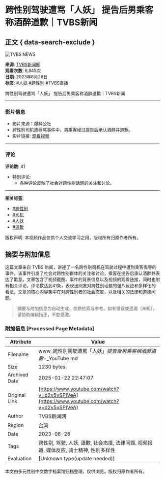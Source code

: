 # 跨性别驾驶遭骂「人妖」 提告后男乘客称酒醉道歉｜TVBS新闻

## 正文 { data-search-exclude }


![TVBS NEWS](https://i.ytimg.com/an/5nwNW4KdC0SzrhF9BXEYOQ/featured_channel.jpg?v=5f793b0d)

**来源**: [TVBS新闻网](https://www.youtube.com/@TVBSNEWS01)  
**观看次数**: 6,845次  
**日期**: 2023年8月26日  
**标签**: #人妖 #跨性别 #TVBS直播

跨性别驾驶遭骂「人妖」 提告后男乘客称酒醉道歉｜TVBS新闻

---

### 影片信息
- 影片来源：爆料公社
- 跨性别司机遭辱骂事件中，男乘客经过提告后承认酒醉并道歉。
- 影片链接: [观看视频](https://www.youtube.com/watch?v=NZ4L0cjEu8M)

---

### 评论
**评论数**: 41
- 特别评论: 
  - 各种评论反映了社会对跨性别话题的关注和讨论。

---

**相关标签**:  
- [#跨性别](https://www.youtube.com/hashtag/%E8%B7%A8%E6%80%A7%E5%88%A5)
- [#司机](https://www.youtube.com/hashtag/%E5%8F%B8%E6%A9%9F)
- [#人妖](https://www.youtube.com/hashtag/%E4%BA%BA%E5%A6%96)
- [#道歉](https://www.youtube.com/hashtag/%E9%81%93%E6%AD%89)

版权声明: 本视频作品仅供个人交流学习之用，版权所有归原作者所有。
<!-- tcd_original_link https://www.youtube.com/watch?v=d2v5vSPIVeA -->


## 摘要与附加信息

<!-- tcd_abstract -->
这篇文章来自 TVBS 新闻，讲述了一名跨性别司机在驾驶过程中遭到乘客侮辱的事件。该事件引发了社会对跨性别群体的关注和讨论，乘客在提告后承认酒醉并表达了歉意。文章包含了视频截图、事件的背景信息以及视频的观看链接，同时也附有相关评论，评论数达到41条，表现出网友对跨性别话题的强烈反应和多样化的看法。文章的核心内容集中在对跨性别者的社会态度，以及相关的法律和道德问题。
<!-- tcd_abstract_end -->

> 摘要与附加信息为自动生成，仅供检索与参考。如有错误或遗漏（未知），请协助编辑指正，不胜感激。

### 附加信息 [Processed Page Metadata]

| Attribute       | Value                                  |
|-----------------|----------------------------------------|
| Filename        | www_跨性別駕駛遭罵「人妖」_提告後男乘客稱酒醉道歉_-_YouTube.md                             |
| Size            | 1230 bytes                           |
| Archived Date   | 2025-01-22 22:47:07                             |
| Original Link   | [https://www.youtube.com/watch?v=d2v5vSPIVeA](https://www.youtube.com/watch?v=d2v5vSPIVeA)                       |
| Author          | TVBS新闻网                               |
| Region          | 台湾                               |
| Date            | 2023-08-26                                 |
| Tags            | 跨性别, 驾驶, 人妖, 道歉, 社会态度, 法律问题, 视频报道, 媒体反应, 骑士精神, 性别多样性                                 |
| Evaluation            | [Unknown type(update needed)]                                 |
<!-- tcd_table_end -->

本文由多元性别中文数字档案馆归档整理，仅供浏览。版权归原作者所有。
